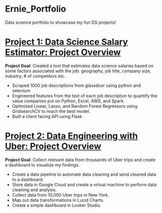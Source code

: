 # Ernie_Portfolio
Data science portfolio to showcase my fun DS projects!

# [Project 1: Data Science Salary Estimator: Project Overview](https://github.com/backfire250/ds_salary_proj)
**Project Goal**:  Created a tool that estimates data science salaries based on some factors associated with the job: geography, job title, company size, industry, # of competitors etc.
* Scraped 1000 job descriptions from glassdoor using python and selenium
* Engineered features from the text of each job description to quantify the value companies put on Python, Excel, AWS, and Spark. 
* Optimized Linear, Lasso, and Random Forest Regressors using GridsearchCV to reach the best model. 
* Built a client facing API using Flask

# [Project 2: Data Engineering with Uber: Project Overview](https://github.com/backfire250/uber_pipeline)
**Project Goal**:  Collect relevant data from thousands of Uber trips and create a dashboard to visualize my findings.
* Create a data pipeline to automate data cleaning and send cleaned data to a dashboard.
* Store data in Google Cloud and create a virtual machine to perform data cleaning and analysis.
* Collect data from 10,000 Uber trips in New York. 
* Map out data transformations in Lucid Charts.
* Create a simple dashboard in Looker Studio.
